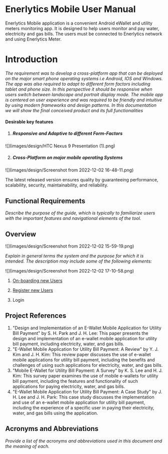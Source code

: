 # Enerlytics Mobile User Manual

Enerlytics Mobile application is a convenient Android eWallet and utility meters monitoring app. It is designed to help users monitor and pay water, electricity and gas bills. The users must be connected to Enerlytics network and using Enerlytics Meter. 

# 	Introduction

*The requirement was to develop a cross-platform app that can be deployed on the major smart phone operating systems i.e Android, IOS and Windows. The app was also required to adapt to different form factors including tablet and phone size. In this perspective it should be responsive when users switch between landscape and portrait display mode. The mobile app is centered on user experience and was required to be friendly and intuitive by using modern frameworks and design patterns. In this documentation we will show the final conceived product and its full functionalities* 

#### Desirable key features

1. ##### Responsive and Adaptive to different Form-Factors

![](images/design/HTC Nexus 9 Presentation (1).png)

2. ##### Cross-Platform on major mobile operating Systems

![](images/design/Screenshot from 2022-12-02 16-48-11.png)

The latest released version ensures quality by guaranteeing performance, scalability, security, maintainability, and reliability. 

## 			Functional Requirements

*Describe the purpose of the guide, which is typically to familiarize users with the important features and navigational elements of the tool.*

## 		Overview  	

![](images/design/Screenshot from 2022-12-02 15-59-19.png)

*Explain in general terms the system and the purpose for which it is intended.  The description may include some of the following elements:* 

![](images/design/Screenshot from 2022-12-02 17-10-58.png)





1. [On-boarding new Users](https://github.com/pistolla/enerlytics_documentation/onboarding.md)

2. [Register new Users](https://github.com/pistolla/enerlytics_documentation/register.md)
3. Login 



## 		Project References

1. "Design and Implementation of an E-Wallet Mobile Application for Utility Bill Payment" by S. H. Park and J. H. Lee: This paper presents the design and implementation of an e-wallet mobile application for utility bill payment, including electricity, water, and gas bills.
2. "E-Wallet Mobile Application for Utility Bill Payment: A Review" by Y. J. Kim and J. H. Kim: This review paper discusses the use of e-wallet mobile applications for utility bill payment, including the benefits and challenges of using such applications for electricity, water, and gas bills.
3. "Mobile E-Wallet for Utility Bill Payment: A Survey" by K. S. Lee and H. J. Kim: This survey paper examines the use of mobile e-wallets for utility bill payment, including the features and functionality of such applications for paying electricity, water, and gas bills.
4. "E-Wallet Mobile Application for Utility Bill Payment: A Case Study" by J. H. Lee and J. H. Park: This case study discusses the implementation and use of an e-wallet mobile application for utility bill payment, including the experience of a specific user in paying their electricity, water, and gas bills using the application.

## 		Acronyms and Abbreviations

*Provide a list of the acronyms and abbreviations used in this document and the meaning of each.*